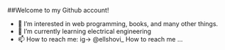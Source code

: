 ##Welcome to my Github account!

- 👀 I’m interested in web programming, books, and many other things.
- 🌱 I’m currently learning electrical engineering
- 📫 How to reach me: ig-> @ellshovi_
 How to reach me ...

<!---
Ellshovi/Ellshovi is a ✨ special ✨ repository because its `README.md` (this file) appears on your GitHub profile.
You can click the Preview link to take a look at your changes.
--->
